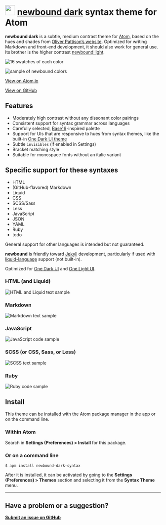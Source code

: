 # <a href="https://atom.io/themes/newbound-dark-syntax"><img src="http://opensource.olivermak.es/images/2016-03-27-olivermakes-favicon32.svg" width="32" height="32"></a> <a href="https://atom.io/themes/newbound-dark-syntax">newbound dark</a> syntax theme for Atom

**newbound dark** is a subtle, medium contrast theme for [Atom](https://atom.io), based on the hues and shades from [Oliver Pattison’s website](https://olivermak.es). Optimized for writing Markdown and front-end development, it should also work for general use. Its brother is the higher contrast [newbound light](https://atom.io/themes/newbound-light-syntax).

![16 swatches of each color](http://opensource.olivermak.es/images/2016-03-29-newbound-dark-swatches.png)

![sample of newbound colors](http://opensource.olivermak.es/images/2016-03-30-newbound-dark-sample.png)

[View on Atom.io](https://atom.io/themes/newbound-dark-syntax)

[View on GitHub](https://github.com/opattison/newbound-dark-syntax)

## Features

- Moderately high contrast without any dissonant color pairings
- Consistent support for syntax grammar across languages
- Carefully selected, [Base16](https://github.com/chriskempson/base16)-inspired palette
- Support for UIs that are responsive to hues from syntax themes, like the built-in [One Dark UI theme](https://atom.io/themes/one-dark-ui)
- Subtle `invisibles` (if enabled in Settings)
- Bracket matching style
- Suitable for monospace fonts without an italic variant

## Specific support for these syntaxes

- HTML
- (GitHub-flavored) Markdown
- Liquid
- CSS
- SCSS/Sass
- Less
- JavaScript
- JSON
- YAML
- Ruby
- todo

General support for other languages is intended but not guaranteed.

**newbound** is friendly toward [Jekyll](https://jekyllrb.com) development, particularly if used with [liquid-language](https://atom.io/packages/language-liquid) support (not built-in).

Optimized for [One Dark UI](https://atom.io/themes/one-dark-ui) and [One Light UI](https://atom.io/themes/one-light-ui).

### HTML (and Liquid)

![HTML and Liquid text sample](http://opensource.olivermak.es/images/2016-03-29-newbound-dark-html.png)

### Markdown

![Markdown text sample](http://opensource.olivermak.es/images/2016-03-29-newbound-dark-md.png)

### JavaScript

![JavaScript code sample](http://opensource.olivermak.es/images/2016-03-29-newbound-dark-js.png)

### SCSS (or CSS, Sass, or Less)

![SCSS text sample](http://opensource.olivermak.es/images/2016-03-29-newbound-dark-scss.png)

### Ruby

![Ruby code sample](http://opensource.olivermak.es/images/2016-03-29-newbound-dark-ruby.png)

## Install

This theme can be installed with the Atom package manager in the app or on the command line.

### Within Atom

Search in **Settings (Preferences) > Install** for this package.

### Or on a command line

`$ apm install newbound-dark-syntax`

After it is installed, it can be activated by going to the **Settings (Preferences) > Themes** section and selecting it from the **Syntax Theme** menu.

---

## Have a problem or a suggestion?

**[Submit an issue on GitHub](https://github.com/opattison/newbound-dark-syntax/issues)**
